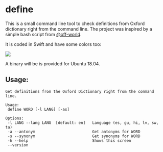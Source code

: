 # define

This is a small command line tool to check definitions from Oxford dictionary right from the command line. The project was inspired by a simple bash script from [@off-world](https://github.com/off-world/describe).

It is coded in Swift and have some colors too:

![](https://imgur.com/a/mQnZXi5)

A binary ~~will be~~ is provided for Ubuntu 18.04.

## Usage:

```
Get definitions from the Oxford Dictionary right from the command line.

Usage:
 define WORD [-l LANG] [-as]

Options:
 -l LANG --lang LANG  [default: en]   Language (es, gu, hi, lv, sw, ta)
 -a --antonym                         Get antonyms for WORD
 -s --synonym                         Get synonyms for WORD
 -h --help                            Shows this screen
 --version
```
